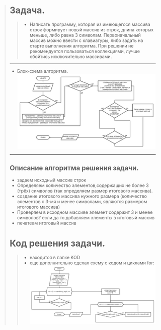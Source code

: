   > #  Задача. 
  >> * Написать программу, которая из имеющегося массива строк формирует новый массив из строк, длина которых меньше, либо равна 3 символам. Первоначальный массив можно ввести с клавиатуры, либо задать на старте выполнения алгоритма. При решении не рекомендуется пользоваться коллекциями, лучше обойтись исключительно массивами.
  >  -----------------
  > * Блок-схема алгоритма.
 >![текст схема](%D1%82%D0%B5%D0%BA%D1%81%D1%82%D0%BE%D0%B2%D0%B0%D1%8F%20%D1%81%D1%85%D0%B5%D0%BC%D0%B0.png)
>  -----------------
> ##  Описание алгоритма решения задачи.
> * задаем исходный массив строк
> * Определяем количество элементов,содержащих не более 3 (трёх) символов (так определяем размер итогового массива).
> * создание итогового массива
         нужного размера
        (количество элементов с
        3-мя и менее символами, являются
        размером итогового массива)
> * Проверяем в исходном массиве элемент содержит 3 и менее символов? 
    если да то добавляем элементы в итоговый массив
> * печатеам итоговый массив
> #  Код решения задачи.
>> * находится в папке KOD
>> * еще дополнительно сделал схему с кодом и циклами for:
>![код схемма](%D0%9A%D0%BE%D0%B4%20%D1%81%D1%85%D0%B5%D0%BC%D0%B0%20.png)
